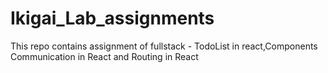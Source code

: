 # Ikigai_Lab_assignments
This repo contains assignment of fullstack - TodoList in react,Components Communication in React and Routing in React
